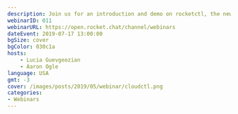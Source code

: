 ```yaml
---
description: Join us for an introduction and demo on rocketctl, the new tool to easily install RocketChat server on supported Linux distributions. rocketctl handles dependency installation and configuration, and optionally installs a loadbalancer/proxy with auto SSL provided by Let's Encrypt.
webinarID: 011
webinarURL: https://open.rocket.chat/channel/webinars
dateEvent: 2019-07-17 13:00:00
bgSize: cover
bgColor: 030c1a
hosts:
    - Lucia Guevgeozian
    - Aaron Ogle
language: USA
gmt: -3
cover: /images/posts/2019/05/webinar/cloudctl.png
categories:
- Webinars
---
```

